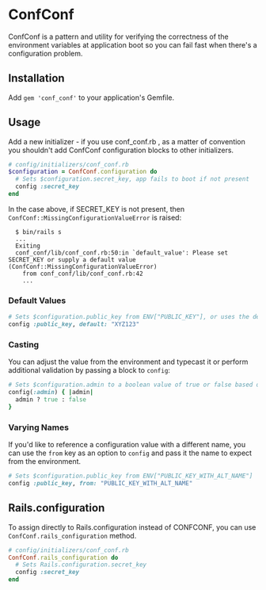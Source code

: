 # ConfConf

ConfConf is a pattern and utility for verifying the
correctness of the environment variables at application boot so
you can fail fast when there's a configuration problem.

## Installation

Add `gem 'conf_conf'` to your application's Gemfile.

## Usage

Add a new initializer - if you use conf_conf.rb , as a matter of 
convention you shouldn't add ConfConf configuration blocks to
other initializers.

```ruby
# config/initializers/conf_conf.rb
$configuration = ConfConf.configuration do
  # Sets $configuration.secret_key, app fails to boot if not present
  config :secret_key
end
```

In the case above, if SECRET_KEY is not present, then
`ConfConf::MissingConfigurationValueError` is raised:

```
  $ bin/rails s
  ...
  Exiting
  conf_conf/lib/conf_conf.rb:50:in `default_value': Please set SECRET_KEY or supply a default value
(ConfConf::MissingConfigurationValueError)
    from conf_conf/lib/conf_conf.rb:42
    ...
```

### Default Values

```ruby
# Sets $configuration.public_key from ENV["PUBLIC_KEY"], or uses the default if not available in ENV
config :public_key, default: "XYZ123"
```

### Casting

You can adjust the value from the environment and typecast it or perform
additional validation by passing a block to `config`:

```ruby
# Sets $configuration.admin to a boolean value of true or false based on truthiness of ENV key, app fails to boot if not present
config(:admin) { |admin| 
  admin ? true : false 
}
```

### Varying Names

If you'd like to reference a configuration value with a different name, you can
use the `from` key as an option to `config` and pass it the name to expect from
the environment.

```ruby
# Sets $configuration.public_key from ENV["PUBLIC_KEY_WITH_ALT_NAME"]
config :public_key, from: "PUBLIC_KEY_WITH_ALT_NAME"
```

## Rails.configuration

To assign directly to Rails.configuration instead of CONFCONF, you can
use `ConfConf.rails_configuration` method.

```ruby
# config/initializers/conf_conf.rb
ConfConf.rails_configuration do
  # Sets Rails.configuration.secret_key
  config :secret_key
end
```
